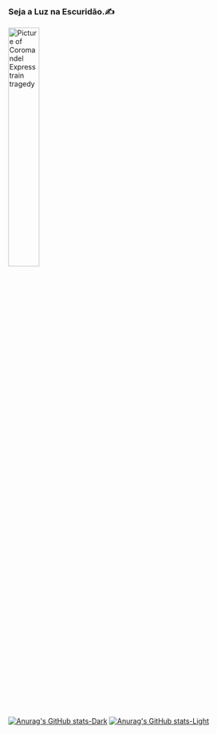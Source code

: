 ### Seja a Luz na Escuridão.✍

<img src="" alt="Picture of Coromandel Express train tragedy" width="35%">

[![Anurag's GitHub stats-Dark](https://github-readme-stats.vercel.app/api?username=MateusHBernardes\&show_icons=true\&theme=dark#gh-dark-mode-only)](https://github.com/anuraghazra/github-readme-stats#responsive-card-theme#gh-dark-mode-only)
[![Anurag's GitHub stats-Light](https://github-readme-stats.vercel.app/api?username=MateusHBernardes\&show_icons=true\&theme=default#gh-light-mode-only)](https://github.com/anuraghazra/github-readme-stats#responsive-card-theme#gh-light-mode-only)
